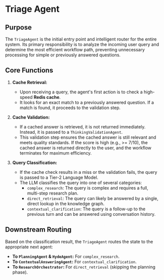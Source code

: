 # Triage Agent

## Purpose

The `TriageAgent` is the initial entry point and intelligent router for the entire system. Its primary responsibility is to analyze the incoming user query and determine the most efficient workflow path, preventing unnecessary processing for simple or previously answered questions.

## Core Functions

1.  **Cache Retrieval:**
    *   Upon receiving a query, the agent's first action is to check a high-speed **Redis cache**.
    *   It looks for an exact match to a previously answered question. If a match is found, it proceeds to the validation step.

2.  **Cache Validation:**
    *   If a cached answer is retrieved, it is not returned immediately. Instead, it is passed to a `ThinkingValidationAgent`.
    *   This validation step ensures the cached answer is still relevant and meets quality standards. If the score is high (e.g., >= 7/10), the cached answer is returned directly to the user, and the workflow terminates for maximum efficiency.

3.  **Query Classification:**
    *   If the cache check results in a miss or the validation fails, the query is passed to a Tier-2 Language Model.
    *   The LLM classifies the query into one of several categories:
        *   `complex_research`: The query is complex and requires a full, multi-step research plan.
        *   `direct_retrieval`: The query can likely be answered by a single, direct lookup in the knowledge graph.
        *   `contextual_clarification`: The query is a follow-up to the previous turn and can be answered using conversation history.

## Downstream Routing

Based on the classification result, the `TriageAgent` routes the state to the appropriate next agent:
*   **To `PlanningAgent` & `HydeAgent`:** For `complex_research`.
*   **To `ContextualAnsweringAgent`:** For `contextual_clarification`.
*   **To `ResearchOrchestrator`:** For `direct_retrieval` (skipping the planning phase). 